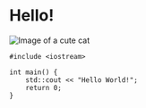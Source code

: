 # Hello!
![Image of a cute cat](https://www.purina.ru/sites/default/files/2021-10/britanskaya-3.jpg)
```
#include <iostream>

int main() {
    std::cout << "Hello World!";
    return 0;
}
```
